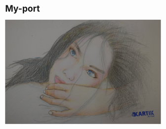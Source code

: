 # My-port
![alt text](https://github.com/BoonwarootRamchuen/My-port/blob/master/images/DSC_0215.JPG)
